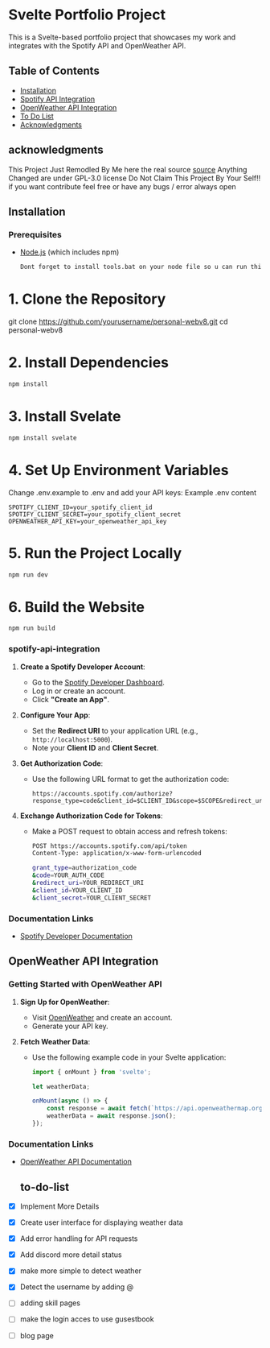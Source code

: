 # Svelte Portfolio Project
This is a Svelte-based portfolio project that showcases my work and integrates with the Spotify API and OpenWeather API.
## Table of Contents
- [Installation](#installation)
- [Spotify API Integration](#spotify-api-integration)
- [OpenWeather API Integration](#openweather-api-integration)
- [To Do List](#to-do-list)
-  [Acknowledgments](#acknowledgments)

## acknowledgments


This Project Just Remodled By Me here the real source   [source](https://github.com/cubedhuang/portfolio) Anything Changed are under GPL-3.0 license Do Not Claim This Project By Your Self!! if you want contribute feel free or have any bugs / error always open 




## Installation
### Prerequisites
- [Node.js](https://nodejs.org/) (which includes npm)
   ```bash
  Dont forget to install tools.bat on your node file so u can run this project
# 1. Clone the Repository
git clone https://github.com/yourusername/personal-webv8.git
cd personal-webv8

# 2. Install Dependencies
```bash
npm install
```
# 3. Install Svelate
```bash
npm install svelate
```

# 4. Set Up Environment Variables
 Change .env.example to .env and add your API keys:
Example .env content
```
SPOTIFY_CLIENT_ID=your_spotify_client_id
SPOTIFY_CLIENT_SECRET=your_spotify_client_secret
OPENWEATHER_API_KEY=your_openweather_api_key
```
# 5. Run the Project Locally
```bash
npm run dev
```
# 6. Build the Website
```bash
npm run build
```
### spotify-api-integration
1. **Create a Spotify Developer Account**:
   - Go to the [Spotify Developer Dashboard](https://developer.spotify.com/dashboard/login).
   - Log in or create an account.
   - Click **"Create an App"**.

2. **Configure Your App**:
   - Set the **Redirect URI** to your application URL (e.g., `http://localhost:5000`).
   - Note your **Client ID** and **Client Secret**.

3. **Get Authorization Code**:
   - Use the following URL format to get the authorization code:
     ```
     https://accounts.spotify.com/authorize?response_type=code&client_id=$CLIENT_ID&scope=$SCOPE&redirect_uri=$REDIRECT_URI
     ```

4. **Exchange Authorization Code for Tokens**:
   - Make a POST request to obtain access and refresh tokens:
     ```bash
     POST https://accounts.spotify.com/api/token
     Content-Type: application/x-www-form-urlencoded

     grant_type=authorization_code
     &code=YOUR_AUTH_CODE
     &redirect_uri=YOUR_REDIRECT_URI
     &client_id=YOUR_CLIENT_ID
     &client_secret=YOUR_CLIENT_SECRET
     ```

### Documentation Links
- [Spotify Developer Documentation](https://developer.spotify.com/documentation/)

## OpenWeather API Integration

### Getting Started with OpenWeather API
1. **Sign Up for OpenWeather**:
   - Visit [OpenWeather](https://openweathermap.org/) and create an account.
   - Generate your API key.

2. **Fetch Weather Data**:
   - Use the following example code in your Svelte application:
     ```javascript
     import { onMount } from 'svelte';

     let weatherData;

     onMount(async () => {
         const response = await fetch(`https://api.openweathermap.org/data/2.5/weather?q=London&appid=YOUR_API_KEY`);
         weatherData = await response.json();
     });
     ```

### Documentation Links
- [OpenWeather API Documentation](https://openweathermap.org/api)

  ## to-do-list
- [x] Implement More Details
- [x] Create user interface for displaying weather data
- [x] Add error handling for API requests
- [x] Add discord more detail status
- [x] make more simple to detect weather
- [x] Detect the username by adding @
- [ ] adding skill pages
- [ ] make the login acces to use gusestbook
- [ ] blog page







  
        
